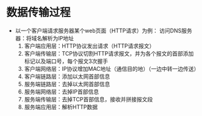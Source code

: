 # 数据传输过程
- 以一个客户端请求服务器某个web页面（HTTP请求）为例：
     访问DNS服务器：将域名解析为IP地址
  1. 客户端应用层：HTTP协议发出请求（HTTP请求报文）
  2. 客户端传输层：TCP协议切割HTTP请求报文，并为各个报文的首部添加标记以及端口号，每个报文3次握手
  3. 客户端网络层：IP协议增加MAC地址（通信目的地）（一边中转一边传送）
  4. 客户端链路层：添加以太网首部信息
  5. 服务端链路层：去掉以太网首部信息
  6. 服务端网络层：去掉IP首部信息
  7. 服务端传输层：去掉TCP首部信息，接收并拼接报文段
  8. 服务端应用层：解析HTTP数据